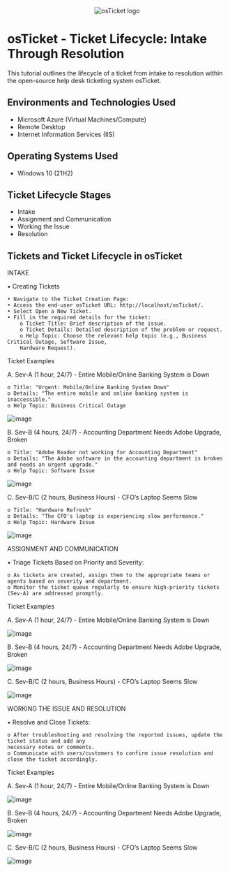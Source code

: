 <p align="center">
<img src="https://i.imgur.com/Clzj7Xs.png" alt="osTicket logo"/>
</p>

<h1>osTicket - Ticket Lifecycle: Intake Through Resolution</h1>
This tutorial outlines the lifecycle of a ticket from intake to resolution within the open-source help desk ticketing system osTicket.<br />

<h2>Environments and Technologies Used</h2>

- Microsoft Azure (Virtual Machines/Compute)
- Remote Desktop
- Internet Information Services (IIS)

<h2>Operating Systems Used </h2>

- Windows 10</b> (21H2)

<h2>Ticket Lifecycle Stages</h2>

- Intake
- Assignment and Communication
- Working the Issue
- Resolution

<h2>Tickets and Ticket Lifecycle in osTicket</h2>

INTAKE

   •	Creating Tickets
    
    • Navigate to the Ticket Creation Page:
    • Access the end-user osTicket URL: http://localhost/osTicket/.
    • Select Open a New Ticket.
    • Fill in the required details for the ticket:
        o Ticket Title: Brief description of the issue.
        o Ticket Details: Detailed description of the problem or request.
        o Help Topic: Choose the relevant help topic (e.g., Business Critical Outage, Software Issue, 
        Hardware Request).

Ticket Examples

A. Sev-A (1 hour, 24/7) - Entire Mobile/Online Banking System is Down

    o Title: "Urgent: Mobile/Online Banking System Down"
    o Details: "The entire mobile and online banking system is inaccessible."
    o Help Topic: Business Critical Outage

![image](https://github.com/John-Duria/osTicket---Ticket-Lifecycle/assets/168502429/4549e4e5-ddb9-4c57-80f1-3b964131596b)

B. Sev-B (4 hours, 24/7) - Accounting Department Needs Adobe Upgrade, Broken

    o Title: "Adobe Reader not working for Accounting Department"
    o Details: "The Adobe software in the accounting department is broken and needs an urgent upgrade."
    o Help Topic: Software Issue

![image](https://github.com/John-Duria/osTicket---Ticket-Lifecycle/assets/168502429/569c0137-3a72-4fa4-868f-50a22e621a28)

C. Sev-B/C (2 hours, Business Hours) - CFO’s Laptop Seems Slow

    o Title: "Hardware Refresh"
    o Details: "The CFO's laptop is experiencing slow performance."
    o Help Topic: Hardware Issue

![image](https://github.com/John-Duria/osTicket---Ticket-Lifecycle/assets/168502429/2ca723bd-fb4f-46f5-84d7-ab029e0385fc)

ASSIGNMENT AND COMMUNICATION

•	Triage Tickets Based on Priority and Severity:

    o As tickets are created, assign them to the appropriate teams or agents based on severity and department.
    o Monitor the ticket queue regularly to ensure high-priority tickets (Sev-A) are addressed promptly.
 
Ticket Examples

A. Sev-A (1 hour, 24/7) - Entire Mobile/Online Banking System is Down
 
![image](https://github.com/John-Duria/osTicket---Ticket-Lifecycle/assets/168502429/910b8d9c-04a0-4e4e-aaec-84d685b2618d)

B. Sev-B (4 hours, 24/7) - Accounting Department Needs Adobe Upgrade, Broken

![image](https://github.com/John-Duria/osTicket---Ticket-Lifecycle/assets/168502429/7cac39b1-742b-4d69-89cd-ee718a3e0396)

C. Sev-B/C (2 hours, Business Hours) - CFO’s Laptop Seems Slow

![image](https://github.com/John-Duria/osTicket---Ticket-Lifecycle/assets/168502429/977c2c2b-eccd-491a-8cd0-81fb9ea0e513)

WORKING THE ISSUE AND RESOLUTION 

•	Resolve and Close Tickets:

    o After troubleshooting and resolving the reported issues, update the ticket status and add any 
    necessary notes or comments.
    o Communicate with users/customers to confirm issue resolution and close the ticket accordingly.

Ticket Examples

A. Sev-A (1 hour, 24/7) - Entire Mobile/Online Banking System is Down

![image](https://github.com/John-Duria/osTicket---Ticket-Lifecycle/assets/168502429/00d1d491-f308-4a53-aa61-fae89bbe9d21)

B. Sev-B (4 hours, 24/7) - Accounting Department Needs Adobe Upgrade, Broken

![image](https://github.com/John-Duria/osTicket---Ticket-Lifecycle/assets/168502429/4efb2d00-496b-44fd-851e-09c7e0cca564) 

C. Sev-B/C (2 hours, Business Hours) - CFO’s Laptop Seems Slow

![image](https://github.com/John-Duria/osTicket---Ticket-Lifecycle/assets/168502429/c9c8e0e6-a769-4052-b37a-b10df954f580)

